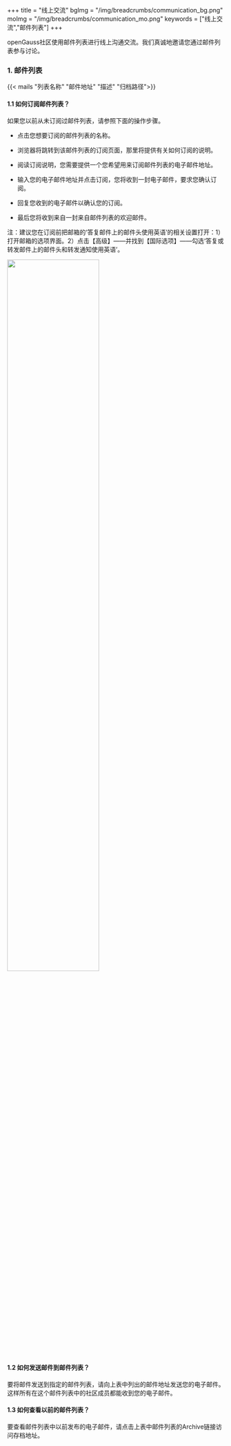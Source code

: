 +++
title = "线上交流"
bgImg = "/img/breadcrumbs/communication_bg.png"
moImg = "/img/breadcrumbs/communication_mo.png"
keywords = ["线上交流","邮件列表"]
+++

openGauss社区使用邮件列表进行线上沟通交流。我们真诚地邀请您通过邮件列表参与讨论。

### 1. 邮件列表
{{< mails "列表名称" "邮件地址" "描述" "归档路径">}}


#### 1.1 如何订阅邮件列表？

如果您以前从未订阅过邮件列表，请参照下面的操作步骤。

* 点击您想要订阅的邮件列表的名称。

* 浏览器将跳转到该邮件列表的订阅页面，那里将提供有关如何订阅的说明。

* 阅读订阅说明，您需要提供一个您希望用来订阅邮件列表的电子邮件地址。

* 输入您的电子邮件地址并点击订阅，您将收到一封电子邮件，要求您确认订阅。

* 回复您收到的电子邮件以确认您的订阅。

* 最后您将收到来自一封来自邮件列表的欢迎邮件。

注：建议您在订阅前把邮箱的‘答复邮件上的邮件头使用英语’的相关设置打开：1）打开邮箱的选项界面。2）点击【高级】——并找到【国际选项】——勾选‘答复或转发邮件上的邮件头和转发通知使用英语’。

<img src="/img/community/mailimg.png" style="width:65%" >


#### 1.2 如何发送邮件到邮件列表？

要将邮件发送到指定的邮件列表，请向上表中列出的邮件地址发送您的电子邮件。这样所有在这个邮件列表中的社区成员都能收到您的电子邮件。

#### 1.3 如何查看以前的邮件列表？

要查看邮件列表中以前发布的电子邮件，请点击上表中邮件列表的Archive链接访问存档地址。
